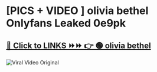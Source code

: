 
 # [PICS + VIDEO ] olivia bethel Onlyfans Leaked 0e9pk

## <h2><a href="https://clipsfans.com/olivia_bethel&ref=git">🔗 Click to LINKS ⏩⏩ 👉 🟢 olivia bethel </a></h2>

<a href="https://clipsfans.com/olivia_bethel&ref=git" rel="nofollow" data-target="animated-image.originalLink"><img src="https://i.ibb.co.com/xMMVF88/686577567.gif" alt="Viral Video Original" style="max-width: 100%; display: inline-block;" data-target="animated-image.originalImage"></a>

